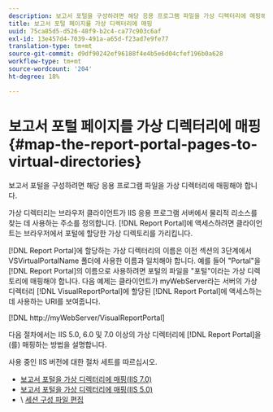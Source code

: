 ```yaml
---
description: 보고서 포털을 구성하려면 해당 응용 프로그램 파일을 가상 디렉터리에 매핑해야 합니다.
title: 보고서 포털 페이지를 가상 디렉터리에 매핑
uuid: 75ca85d5-d526-48f9-b2c4-ca77c903c6af
exl-id: 13e457d4-7039-491a-a65d-f23ad7e9fe77
translation-type: tm+mt
source-git-commit: d9df90242ef96188f4e4b5e6d04cfef196b0a628
workflow-type: tm+mt
source-wordcount: '204'
ht-degree: 18%

---
```


# 보고서 포털 페이지를 가상 디렉터리에 매핑{#map-the-report-portal-pages-to-virtual-directories}

보고서 포털을 구성하려면 해당 응용 프로그램 파일을 가상 디렉터리에 매핑해야 합니다.

가상 디렉터리는 브라우저 클라이언트가 IIS 응용 프로그램 서버에서 물리적 리소스를 찾는 데 사용하는 주소를 정의합니다. [!DNL Report Portal]에 액세스하려면 클라이언트는 브라우저에서 포털에 할당한 가상 디렉토리를 가리킵니다.

[!DNL Report Portal]에 할당하는 가상 디렉터리의 이름은 이전 섹션의 3단계에서 VSVirtualPortalName 폴더에 사용한 이름과 일치해야 합니다. 예를 들어 &quot;Portal&quot;을 [!DNL Report Portal]의 이름으로 사용하려면 포털의 파일을 &quot;포털&quot;이라는 가상 디렉토리에 매핑해야 합니다. 다음 예제는 클라이언트가 myWebServer라는 서버의 가상 디렉터리 [!DNL VisualReportPortal]에 할당된 [!DNL Report Portal]에 액세스하는 데 사용하는 URI를 보여줍니다.

[!DNL http://myWebServer/VisualReportPortal]

다음 절차에서는 IIS 5.0, 6.0 및 7.0 이상의 가상 디렉터리에 [!DNL Report Portal]을(를) 매핑하는 방법을 설명합니다.

사용 중인 IIS 버전에 대한 절차 세트를 따르십시오.

* [보고서 포털을 가상 디렉터리에 매핑(IIS 7.0)](../../../../home/c-rpt-oview/c-install-rpt-port/c-virtual-dir/c-map-rpt-port-vdir-7.md#concept-9fc9595bb83147238965be4832df0a08)
* [보고서 포털을 가상 디렉터리에 매핑(IIS 5.0)](../../../../home/c-rpt-oview/c-install-rpt-port/c-virtual-dir/c-map-rpt-port-vdir-5.md#concept-402cb33c50d640e480098517140ffc74)
* \ [세션 구성 파일 편집](../../../../home/c-rpt-oview/c-install-rpt-port/t-edit-sess-config-file.md#task-cf11c3a780bd4936afd3f64a6b30afc7)
